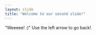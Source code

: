 ```yaml
---
layout: slide
title: "Welcome to our second slide!"
---
```

"Weeeee! :)"
Use the left arrow to go back!
